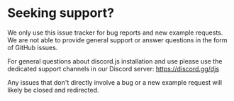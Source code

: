 # Seeking support?

We only use this issue tracker for bug reports and new example requests. We are not able to provide general support or answer questions in the form of GitHub issues.

For general questions about discord.js installation and use please use the dedicated support channels in our Discord server: https://discord.gg/djs

Any issues that don't directly involve a bug or a new example request will likely be closed and redirected.
